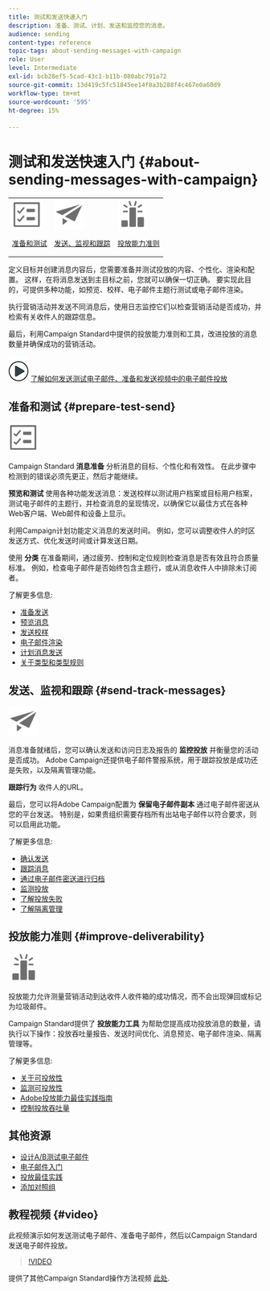 ```yaml
---
title: 测试和发送快速入门
description: 准备、测试、计划、发送和监控您的消息。
audience: sending
content-type: reference
topic-tags: about-sending-messages-with-campaign
role: User
level: Intermediate
exl-id: bcb28ef5-5cad-43c1-b11b-080abc791a72
source-git-commit: 13d419c5fc51845ee14f8a3b288f4c467e0a60d9
workflow-type: tm+mt
source-wordcount: '595'
ht-degree: 15%

---
```


# 测试和发送快速入门 {#about-sending-messages-with-campaign}

<table>
<tr>
<td><img src="assets/do-not-localize/icon_prepare.svg" width="60px"><p><a href="#prepare-test-send">准备和测试</a></p></td>
<td><img src="assets/do-not-localize/icon_send.svg" width="60px"><p><a href="#send-track-messages">发送、监视和跟踪</a></p></td>
<td><img src="assets/do-not-localize/icon_deliverability.svg" width="60px"><p><a href="#improve-deliverability">投放能力准则</a></p></td></tr>
</table>

定义目标并创建消息内容后，您需要准备并测试投放的内容、个性化、渲染和配置。 这样，在将消息发送到主目标之前，您就可以确保一切正确。 要实现此目的，可提供多种功能，如预览、校样、电子邮件主题行测试或电子邮件渲染。

执行营销活动并发送不同消息后，使用日志监控它们以检查营销活动是否成功，并检索有关收件人的跟踪信息。

最后，利用Campaign Standard中提供的投放能力准则和工具，改进投放的消息数量并确保成功的营销活动。

![](assets/do-not-localize/how-to-video.png) [了解如何发送测试电子邮件、准备和发送视频中的电子邮件投放](#video)

## 准备和测试 {#prepare-test-send}

<img src="assets/do-not-localize/icon_prepare.svg" width="60px">

Campaign Standard **消息准备** 分析消息的目标、个性化和有效性。 在此步骤中检测到的错误必须先更正，然后才能继续。

**预览和测试** 使用各种功能发送消息：发送校样以测试用户档案或目标用户档案，测试电子邮件的主题行，并检查消息的呈现情况，以确保它以最佳方式在各种Web客户端、Web邮件和设备上显示。

利用Campaign计划功能定义消息的发送时间。 例如，您可以调整收件人的时区发送方式、优化发送时间或计算发送日期。

使用 **分类** 在准备期间，通过疲劳、控制和定位规则检查消息是否有效且符合质量标准。 例如，检查电子邮件是否始终包含主题行，或从消息收件人中排除未订阅者。

了解更多信息:

* [准备发送](../../sending/using/preparing-the-send.md)
* [预览消息](../../sending/using/previewing-messages.md)
* [发送校样](../../sending/using/sending-proofs.md)
* [电子邮件渲染](../../sending/using/email-rendering.md)
* [计划消息发送](../../sending/using/about-scheduling-messages.md)
* [关于类型和类型规则](../../sending/using/about-typology-rules.md)

## 发送、监视和跟踪 {#send-track-messages}

<img src="assets/do-not-localize/icon_send.svg"  width="60px">

消息准备就绪后，您可以确认发送和访问日志及报告的 **监控投放** 并衡量您的活动是否成功。 Adobe Campaign还提供电子邮件警报系统，用于跟踪投放是成功还是失败，以及隔离管理功能。

**跟踪行为** 收件人的URL。

最后，您可以将Adobe Campaign配置为 **保留电子邮件副本** 通过电子邮件密送从您的平台发送。 特别是，如果贵组织需要存档所有出站电子邮件以符合要求，则可以启用此功能。

了解更多信息:

* [确认发送](../../sending/using/confirming-the-send.md)
* [跟踪消息](../../sending/using/tracking-messages.md)
* [通过电子邮件密送进行归档](../../sending/using/archiving.md)
* [监测投放](../../sending/using/monitoring-a-delivery.md)
* [了解投放失败](../../sending/using/understanding-delivery-failures.md)
* [了解隔离管理](../../sending/using/understanding-quarantine-management.md)

## 投放能力准则 {#improve-deliverability}

<img src="assets/do-not-localize/icon_deliverability.svg"  width="60px">

投放能力允许测量营销活动到达收件人收件箱的成功情况，而不会出现弹回或标记为垃圾邮件。

Campaign Standard提供了 **投放能力工具** 为帮助您提高成功投放消息的数量，请执行以下操作：投放吞吐量报告、发送时间优化、消息预览、电子邮件渲染、隔离管理等。

了解更多信息:

* [关于可投放性](../../sending/using/about-deliverability.md)
* [监测可投放性](../../sending/using/monitor-deliverability.md)
* [Adobe投放能力最佳实践指南](https://experienceleague.adobe.com/docs/deliverability-learn/deliverability-best-practice-guide/introduction.html?lang=zh-Hans)
* [控制投放吞吐量](../../reporting/using/delivery-throughput.md)

## 其他资源

* [设计A/B测试电子邮件](../../channels/using/designing-an-a-b-test-email.md)
* [电子邮件入门](https://helpx.adobe.com/cn/campaign/kb/acs-get-started-with-emails.html)
* [投放最佳实践](../../sending/using/delivery-best-practices.md)
* [添加对照组](../../sending/using/control-group.md)

## 教程视频 {#video}

此视频演示如何发送测试电子邮件、准备电子邮件，然后以Campaign Standard发送电子邮件投放。

>[!VIDEO](https://video.tv.adobe.com/v/24013/)

提供了其他Campaign Standard操作方法视频 [此处](https://experienceleague.adobe.com/docs/campaign-standard-learn/tutorials/overview.html?lang=zh-Hans).

